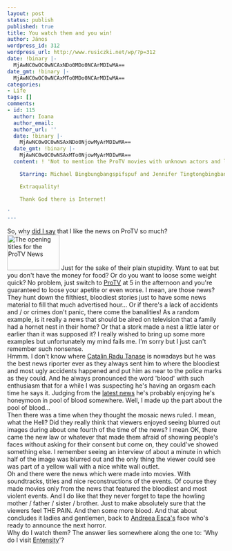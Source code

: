 ```yaml
---
layout: post
status: publish
published: true
title: You watch them and you win!
author: János
wordpress_id: 312
wordpress_url: http://www.rusiczki.net/wp/?p=312
date: !binary |-
  MjAwNC0wOC0wNCAxNDo0MDo0NCArMDIwMA==
date_gmt: !binary |-
  MjAwNC0wOC0wNCAxMTo0MDo0NCArMDIwMA==
categories:
- Life
tags: []
comments:
- id: 115
  author: Ioana
  author_email: 
  author_url: ''
  date: !binary |-
    MjAwNC0wOC0wNSAxNDo0NjowMyArMDIwMA==
  date_gmt: !binary |-
    MjAwNC0wOC0wNSAxMTo0NjowMyArMDIwMA==
  content: ! 'Not to mention the ProTV movies with unknown actors and low budgets.

    Starring: Michael Bingbungbangspifspuf and Jennifer Tingtongbingbangtoing.

    Extraquality!

    Thank God there is Internet!

'
---
```

<p>So, why <a href="http://www.rusiczki.net/blog/archives/2004/08/04/morning_tv_session" title="Kitsched - Morning TV session">did I say</a> that I like the news on ProTV so much?<br />
<img src="http://www.rusiczki.net/blog/blogpics/stirile_protv.jpg" width="121" height="82" border="0" alt="The opening titles for the ProTV News" class="postimage" /> Just for the sake of their plain stupidity. Want to eat but you don't have the money for food? Or do you want to loose some weight quick? No problem, just switch to <a href="http://www.protv.ro">ProTV</a> at 5 in the afternoon and you're guaranteed to loose your apetite or even worse. I mean, are those news? They hunt down the filthiest, bloodiest stories just to have some news material to fill that much advertised hour... Or if there's a lack of accidents and / or crimes don't panic, there come the banalities! As a random example, is it really a news that should be aired on television that a family had a hornet nest in their home? Or that a stork made a nest a little later or earlier than it was supposed it? I really wished to bring up some more examples but unfortunately my mind fails me. I'm sorry but I just can't remember such nonsense.<br />
Hmmm. I don't know where <a href="http://www.libertatea.ro/img/photoarchive/4-5_oameni_21_4256.gif" title="Picture of Catalin Radu Tanase with his wife">Catalin Radu Tanase</a> is nowadays but he was the best news riporter ever as they always sent him to where the bloodiest and most ugly accidents happened and put him as near to the police marks as they could. And he always pronounced the word 'blood' with such enthusiasm that for a while I was suspecting he's having an orgasm each time he says it. Judging from the <a href="http://www.phg.ro/stire.php?id=3725" title="News about him getting married - in Romanian">latest news</a> he's probably enjoying he's honeymoon in pool of blood somewhere. Well, I made up the part about the pool of blood...<br />
Then there was a time when they thought the mosaic news ruled. I mean, what the Hell? Did they really think that viewers enjoyed seeing blurred out images during about one fourth of the time of the news? I mean OK, there came the new law or whatever that made them afraid of showing people's faces without asking for their consent but come on, they could've showed something else. I remember seeing an interview of about a minute in which half of the image was blurred out and the only thing the viewer could see was part of a yellow wall with a nice white wall outlet.<br />
Oh and there were the news which were made into movies. With soundtracks, titles and nice reconstructions of the events. Of course they made movies only from the news that featured the bloodiest and most violent events. And I do like that they never forget to tape the howling mother / father / sister / brother. Just to make absolutely sure that the viewers feel THE PAIN. And then some more blood. And that about concludes it ladies and gentlemen, back to <a href="http://e-gmp.netfirms.com/esca.html" title="A truely nice clip with Esca">Andreea Esca's</a> face who's ready to announce the next horror.<br />
Why do I watch them? The answer lies somewhere along the one to: 'Why do I visit <a href="http://www.entensity.net">Entensity</a>'?</p>
